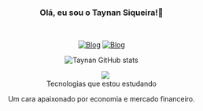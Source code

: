 
<DIV align="center">

<div style="text-align: center;">

### Olá, eu sou o Taynan Siqueira!👋


</br>


[![Blog](https://img.shields.io/badge/LinkedIn-0077B5?style=for-the-badge&logo=linkedin&logoColor=white)](https://www.linkedin.com/in/taynan-siqueira-0018491b5/)
[![Blog](https://img.shields.io/badge/Instagram-E4405F?style=for-the-badge&logo=instagram&logoColor=white)](https://www.instagram.com/t.martins.s/)

![Taynan GitHub stats](https://github-readme-stats.vercel.app/api?username=taynansiqueira&show_icons=true&theme=codeSTACKr)


<img style="float: right; position: absolute;"  src="https://komarev.com/ghpvc/?username=taynansiqueira&color=blue&style=plastic"> 

</br>
Tecnologias que estou estudando

Um cara apaixonado por economia e mercado financeiro.
</DIV>
</DIV>
